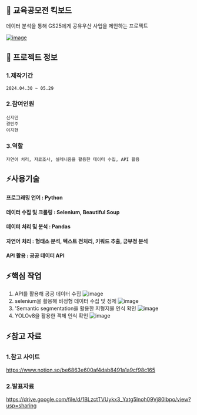 

<!--## Hi there 👋
**jiminnnnnn/jiminnnnnn** is a ✨ _special_ ✨ repository because its `README.md` (this file) appears on your GitHub profile.

Here are some ideas to get you started:

- 🔭 I’m currently working on ...
- 🌱 I’m currently learning ...
- 👯 I’m looking to collaborate on ...
- 🤔 I’m looking for help with ...
- 💬 Ask me about ...
- 📫 How to reach me: ...
- 😄 Pronouns: ...
- ⚡ Fun fact: ...
-->


## 👋 교육공모전 킥보드
데이터 분석을 통해 GS25에게 공유우산 사업을 제안하는 프로젝트

[![image](https://github.com/user-attachments/assets/ede06293-2f87-4e69-b7f2-c3ec8f6bd18d)](<https://drive.google.com/file/d/1BLzctTVUykx3_Yatg5lnoh09Vj80Ibpo/view?usp=sharing>)

## 🌱 프로젝트 정보
### 1.제작기간
	2024.04.30 ~ 05.29
### 2.참여인원
	신지민
 	경민주
  	이지현
### 3.역할
	자연어 처리, 자료조사, 셀레니움을 활용한 데이터 수집, API 활용

## ⚡사용기술
#### 프로그래밍 언어 : Python
#### 데이터 수집 및 크롤링 : Selenium, Beautiful Soup 
#### 데이터 처리 및 분석 : Pandas
#### 자연어 처리 : 형태소 분석, 텍스트 전처리, 키워드 추출, 긍부정 분석
#### API 활용 : 공공 데이터 API

## ⚡핵심 작업
1. API를 활용해 공공 데이터 수집
![image](https://github.com/user-attachments/assets/48112c67-435a-4dd6-9b0c-9f6e5a0c9f53)
2. selenium을 활용해 비정형 데이터 수집 및 정제
![image](https://github.com/user-attachments/assets/a85a4af6-7a04-4c9a-8a39-611f4c6a7721)
3. 'Semantic segmentation을 활용한 지형지물 인식 확인
![image](https://github.com/user-attachments/assets/c87b378b-9bd0-4183-9e79-4c48c104bfe1)
4. YOLOv8을 활용한 객체 인식 확인
![image](https://github.com/user-attachments/assets/eec1c91e-6638-4a7a-bffe-f7cd58297fa7)


## ⚡참고 자료
### 	1.참고 사이트
<https://www.notion.so/be6863e600af4dab8491a1a9cf98c165>
### 	2.발표자료
 <https://drive.google.com/file/d/1BLzctTVUykx3_Yatg5lnoh09Vj80Ibpo/view?usp=sharing>
